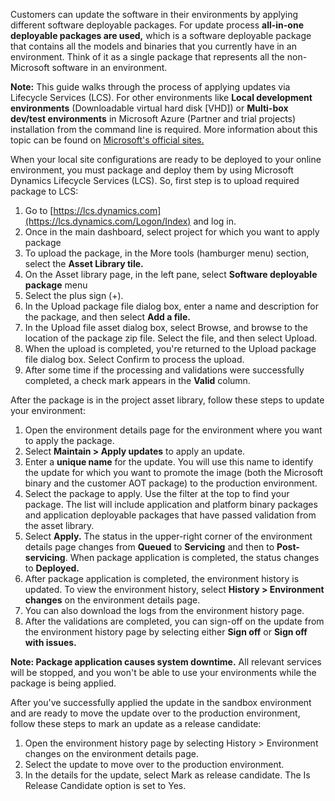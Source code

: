 Customers can update the software in their environments by applying different software deployable packages. For update process **all-in-one deployable packages are used,** which is a software deployable package that contains all the models and binaries that you currently have in an environment. Think of it as a single package that represents all the non-Microsoft software in an environment.

**Note:** This guide walks through the process of applying updates via Lifecycle Services (LCS). For other environments like **Local development environments** (Downloadable virtual hard disk [VHD]) or **Multi-box dev/test environments** in Microsoft Azure (Partner and trial projects) installation from the command line is required. More information about this topic can be found on [Microsoft's official sites.](https://learn.microsoft.com/en-us/dynamics365/fin-ops-core/dev-itpro/deployment/install-deployable-package)

When your local site configurations are ready to be deployed to your online environment, you must package and deploy them by using Microsoft Dynamics Lifecycle Services (LCS). So, first step is to upload required package to LCS:
1. Go to [https://lcs.dynamics.com](https://lcs.dynamics.com/Logon/Index) and log in.
2. Once in the main dashboard, select project for which you want to apply package
3. To upload the package, in the More tools (hamburger menu) section, select the **Asset Library tile.**
4. On the Asset library page, in the left pane, select **Software deployable package** menu
5. Select the plus sign (+).
6. In the Upload package file dialog box, enter a name and description for the package, and then select **Add a file.**
7. In the Upload file asset dialog box, select Browse, and browse to the location of the package zip file. Select the file, and then select Upload.
8. When the upload is completed, you're returned to the Upload package file dialog box. Select Confirm to process the upload.
9. After some time if the processing and validations were successfully completed, a check mark appears in the **Valid** column.


After the package is in the project asset library, follow these steps to update your environment:
1. Open the environment details page for the environment where you want to apply the package.
2. Select **Maintain > Apply updates** to apply an update.
3. Enter a **unique name** for the update. You will use this name to identify the update for which you want to promote the image (both the Microsoft binary and the customer AOT package) to the production environment.
4. Select the package to apply. Use the filter at the top to find your package. The list will include application and platform binary packages and application deployable packages that have passed validation from the asset library.
5. Select **Apply.** The status in the upper-right corner of the environment details page changes from **Queued** to **Servicing** and then to **Post-servicing**. When package application is completed, the status changes to **Deployed.**
6. After package application is completed, the environment history is updated. To view the environment history, select **History > Environment changes** on the environment details page.
7. You can also download the logs from the environment history page.
8. After the validations are completed, you can sign-off on the update from the environment history page by selecting either **Sign off** or **Sign off with issues.**

**Note: Package application causes system downtime.** All relevant services will be stopped, and you won't be able to use your environments while the package is being applied.

After you've successfully applied the update in the sandbox environment and are ready to move the update over to the production environment, follow these steps to mark an update as a release candidate:
1. Open the environment history page by selecting History > Environment changes on the environment details page.
2. Select the update to move over to the production environment.
3. In the details for the update, select Mark as release candidate. The Is Release Candidate option is set to Yes.


